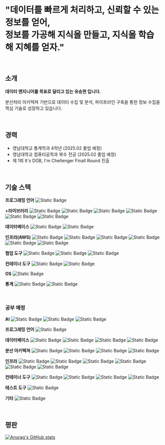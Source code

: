 <br>

<h1> "데이터를 빠르게 처리하고, 신뢰할 수 있는 정보를 얻어, <br> 정보를 가공해 지식을 만들고, 지식을 학습해 지혜를 얻자." </h1>

<br>

## 소개
<strong> 데이터 엔지니어를 목표로 달리고 있는 유승현 입니다. </strong>

분산처리 아키텍쳐 기반으로 데이터 수집 및 분석, 파이프라인 구축을 통한 정보 수집을 핵심 기술로 성장하고 있습니다.

<br>


## 경력
- 영남대학교 통계학과 4학년 (2025.02 졸업 예정)
- 영남대학교 컴퓨터공학과 복수 전공 (2025.02 졸업 예정)
- 제 1회 It's DGB, I'm Chellenger Finall Round 진출

<br>

## 기술 스택
**프로그래밍 언어**
<img alt="Static Badge" src="https://img.shields.io/badge/build-_-_?style=social&logo=python&logoColor=%233776AB&label=python">

**+라이브러리**
<img alt="Static Badge" src="https://img.shields.io/badge/build-_-_?style=social&logo=pandas&logoColor=%23150458&label=pandas">
<img alt="Static Badge" src="https://img.shields.io/badge/build-_-_?style=social&logo=numpy&logoColor=%23013243&label=numpy">
<img alt="Static Badge" src="https://img.shields.io/badge/build-_-_?style=social&logo=jupyter&logoColor=%23F37626&label=jupyter">
<img alt="Static Badge" src="https://img.shields.io/badge/build-_-_?style=social&logo=pytorch&logoColor=%23EE4C2C&label=pytorch">
<img alt="Static Badge" src="https://img.shields.io/badge/build-_-_?style=social&logo=fastapi&logoColor=%23009688&label=fastAPI">
<img alt="Static Badge" src="https://img.shields.io/badge/build-_-_?style=social&logo=django&logoColor=%23092E20&label=django">

**데이터베이스**
<img alt="Static Badge" src="https://img.shields.io/badge/build-_-_?style=social&logo=sqlite&logoColor=%23003B57&label=SQLite">
<img alt="Static Badge" src="https://img.shields.io/badge/build-_-_?style=social&logo=mysql&logoColor=%234479A1&label=MySQL">

**인프라(AWS)**
<img alt="Static Badge" src="https://img.shields.io/badge/build-_-_?style=social&logo=amazonec2&logoColor=%23FF9900&label=amazon EC2">
<img alt="Static Badge" src="https://img.shields.io/badge/build-_-_?style=social&logo=awslambda&logoColor=%23FF9900&label=aws Lambda">
<img alt="Static Badge" src="https://img.shields.io/badge/build-_-_?style=social&logo=amazons3&logoColor=%23569A31&label=amazon S3">
<img alt="Static Badge" src="https://img.shields.io/badge/build-_-_?style=social&logo=amazonrds&logoColor=%23527FFF&label=amazon RDS">
<img alt="Static Badge" src="https://img.shields.io/badge/build-_-_?style=social&logo=amazonroute53&logoColor=%238C4FFF&label=amazon Route53">
<img alt="Static Badge" src="https://img.shields.io/badge/build-_-_?style=social&logo=awselasticloadbalancing&logoColor=%238C4FFF&label=amazon ELB">

**협업 도구**
<img alt="Static Badge" src="https://img.shields.io/badge/build-_-_?style=social&logo=git&logoColor=%23F05032&label=git">
<img alt="Static Badge" src="https://img.shields.io/badge/build-_-_?style=social&logo=github&logoColor=%23181717&label=github">
<img alt="Static Badge" src="https://img.shields.io/badge/build-_-_?style=social&logo=githubactions&logoColor=%232088FF&label=github Actions">

**컨테이너 도구**
<img alt="Static Badge" src="https://img.shields.io/badge/build-_-_?style=social&logo=docker&logoColor=%232496ED&label=docker">
<img alt="Static Badge" src="https://img.shields.io/badge/build-_-_?style=social&logo=dockercompose&logoColor=%232496ED&label=docker-Compose">

**OS**
<img alt="Static Badge" src="https://img.shields.io/badge/build-_-_?style=social&logo=ubuntu&logoColor=%23E95420&label=ubuntu">

**통계**
<img alt="Static Badge" src="https://img.shields.io/badge/build-_-_?style=social&logo=r&logoColor=%23276DC3&label=R">
<img alt="Static Badge" src="https://img.shields.io/badge/build-_-_?style=social&logo=spss&logoColor=%23EF3F56&label=SPSS">

<br>

### 공부 예정
**AI**
<img alt="Static Badge" src="https://img.shields.io/badge/build-_-_?style=social&logo=openai&logoColor=%23412991&label=openAI">
<img alt="Static Badge" src="https://img.shields.io/badge/build-_-_?style=social&logo=opencv&logoColor=%235C3EE8&label=openCV">
<img alt="Static Badge" src="https://img.shields.io/badge/build-_-_?style=social&logo=keras&logoColor=%23D00000&label=keras">

**프로그래밍 언어**
<img alt="Static Badge" src="https://img.shields.io/badge/build-_-_?style=social&logo=scala&logoColor=%23DC322F&label=scala">

**데이터베이스**
<img alt="Static Badge" src="https://img.shields.io/badge/build-_-_?style=social&logo=redis&logoColor=%23FF4438&label=redis">
<img alt="Static Badge" src="https://img.shields.io/badge/build-_-_?style=social&logo=mongodb&logoColor=%2347A248&label=mongoDB">
<img alt="Static Badge" src="https://img.shields.io/badge/build-_-_?style=social&logo=postgresql&logoColor=%234169E1&label=postgreSQL">
<img alt="Static Badge" src="https://img.shields.io/badge/build-_-_?style=social&logo=mariadb&logoColor=%23003545&label=mariaDB">

**분산 아키텍쳐**
<img alt="Static Badge" src="https://img.shields.io/badge/build-_-_?style=social&logo=apacheairflow&logoColor=%23017CEE&label=Apache Airflow">
<img alt="Static Badge" src="https://img.shields.io/badge/build-_-_?style=social&logo=apachespark&logoColor=%23E25A1C&label=Apache Spark">
<img alt="Static Badge" src="https://img.shields.io/badge/build-_-_?style=social&logo=apachehadoop&logoColor=%2366CCFF&label=apache%20Hadoop">
<img alt="Static Badge" src="https://img.shields.io/badge/build-_-_?style=social&logo=apachekafka&logoColor=%23231F20&label=Apache Kafka">

**인프라**
<img alt="Static Badge" src="https://img.shields.io/badge/build-_-_?style=social&logo=amazondynamodb&logoColor=%234053D6&label=amazon DynamoDB">
<img alt="Static Badge" src="https://img.shields.io/badge/build-_-_?style=social&logo=amazonecs&logoColor=%23FF9900&label=amazon ECS">
<img alt="Static Badge" src="https://img.shields.io/badge/build-_-_?style=social&logo=amazoneks&logoColor=%23FF9900&label=amazon EKS">
<img alt="Static Badge" src="https://img.shields.io/badge/build-_-_?style=social&logo=amazonapigateway&logoColor=%23FF4F8B&label=amazon APIGateway">
<img alt="Static Badge" src="https://img.shields.io/badge/build-_-_?style=social&logo=amazonsqs&logoColor=%23FF4F8B&label=amazon SQS">
<img alt="Static Badge" src="https://img.shields.io/badge/build-_-_?style=social&logo=terraform&logoColor=%23844FBA&label=terraform">

**컨테이너 도구**
<img alt="Static Badge" src="https://img.shields.io/badge/build-_-_?style=social&logo=kubernetes&logoColor=%23326CE5&label=kubernetes">
<img alt="Static Badge" src="https://img.shields.io/badge/build-_-_?style=social&logo=prometheus&logoColor=%23E6522C&label=prometheus">
<img alt="Static Badge" src="https://img.shields.io/badge/build-_-_?style=social&logo=helm&logoColor=%230F1689&label=helm">
<img alt="Static Badge" src="https://img.shields.io/badge/build-_-_?style=social&logo=istio&logoColor=%23466BB0&label=istio">

**테스트 도구**
<img alt="Static Badge" src="https://img.shields.io/badge/build-_-_?style=social&logo=pytest&logoColor=%230A9EDC&label=pytest">

**기타**
<img alt="Static Badge" src="https://img.shields.io/badge/build-_-_?style=social&logo=elasticsearch&logoColor=%23005571&label=elasticsearch">

<br>

## 평판

[![Anurag's GitHub stats](https://github-readme-stats.vercel.app/api?username=Yoo-SeungHyeon)](https://github.com/anuraghazra/github-readme-stats)

